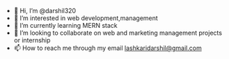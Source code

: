 - 👋 Hi, I’m @darshil320
- 👀 I’m interested in web development,management 
- 🌱 I’m currently learning MERN stack 
- 💞️ I’m looking to collaborate on web and marketing management projects or internship 
- 📫 How to reach me through my email lashkaridarshil@gmail.com

<!---
darshil320/darshil320 is a ✨ special ✨ repository because its `README.md` (this file) appears on your GitHub profile.
You can click the Preview link to take a look at your changes.
--->
